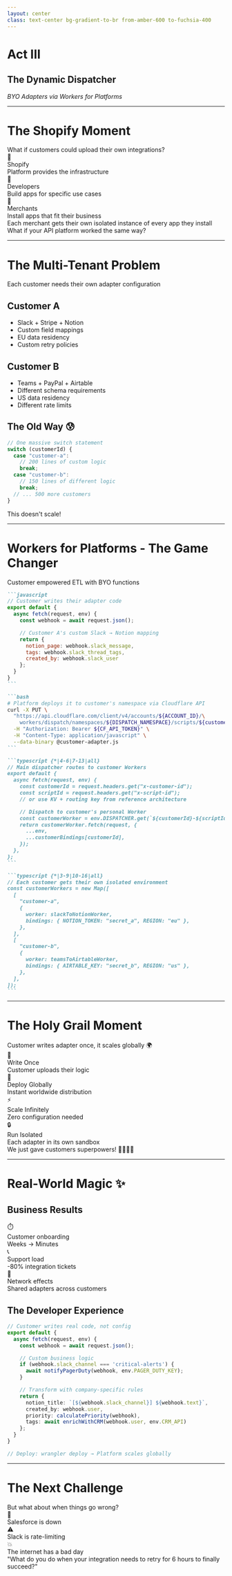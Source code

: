 ```yaml
---
layout: center
class: text-center bg-gradient-to-br from-amber-600 to-fuchsia-400
---
```


# Act III

## The Dynamic Dispatcher

_BYO Adapters via Workers for Platforms_

---

# The Shopify Moment

<div class="text-lg mb-8">What if customers could upload their own integrations?</div>

<div class="grid grid-cols-3 gap-6 mb-8">

<div v-click="1" class="p-4 bg-green-100 dark:bg-green-900 rounded-lg text-center">
<div class="text-2xl mb-2">🏪</div>
<div class="font-bold">Shopify</div>
<div class="text-sm">Platform provides the infrastructure</div>
</div>

<div v-click="2" class="p-4 bg-blue-100 dark:bg-sky-700 rounded-lg text-center">
<div class="text-2xl mb-2">🔌</div>
<div class="font-bold">Developers</div>
<div class="text-sm">Build apps for specific use cases</div>
</div>

<div v-click="3" class="p-4 bg-purple-100 dark:bg-fuchsia-700 rounded-lg text-center">
<div class="text-2xl mb-2">🛒</div>
<div class="font-bold">Merchants</div>
<div class="text-sm">Install apps that fit their business</div>
</div>

</div>

<v-click at="4">

<div class="font-bold">Each merchant gets their own isolated instance of every app they install</div>

</v-click>

<v-click at="5">

<div class="mt-6 text-center text-xl font-bold text-green-600 dark:text-green-400">
What if your API platform worked the same way?
</div>

</v-click>

---

# The Multi-Tenant Problem

<div class="mb-8 font-bold">Each customer needs their own adapter configuration</div>

<div class="grid grid-cols-2 gap-8">

<div>

## **Customer A**

- Slack + Stripe + Notion
- Custom field mappings
- EU data residency
- Custom retry policies

## **Customer B**

- Teams + PayPal + Airtable
- Different schema requirements
- US data residency
- Different rate limits

</div>

<div v-click>

## **The Old Way** 😰

```typescript
// One massive switch statement
switch (customerId) {
  case "customer-a":
    // 200 lines of custom logic
    break;
  case "customer-b":
    // 150 lines of different logic
    break;
  // ... 500 more customers
}
```

<div class="text-center mt-6 text-red-600 font-bold">This doesn't scale!</div>

</div>

</div>

---

# Workers for Platforms - The Game Changer

<div class="mb-6 font-bold">Customer empowered ETL with BYO functions</div>

````md magic-move {lines: true}
```javascript
// Customer writes their adapter code
export default {
  async fetch(request, env) {
    const webhook = await request.json();

    // Customer A's custom Slack → Notion mapping
    return {
      notion_page: webhook.slack_message,
      tags: webhook.slack_thread_tags,
      created_by: webhook.slack_user
    };
  }
}
```

```bash
# Platform deploys it to customer's namespace via Cloudflare API
curl -X PUT \
  "https://api.cloudflare.com/client/v4/accounts/${ACCOUNT_ID}/\
    workers/dispatch/namespaces/${DISPATCH_NAMESPACE}/scripts/${customerId}-${scriptId}" \
  -H "Authorization: Bearer ${CF_API_TOKEN}" \
  -H "Content-Type: application/javascript" \
  --data-binary @customer-adapter.js
```

```typescript {*|4-6|7-13|all}
// Main dispatcher routes to customer Workers
export default {
  async fetch(request, env) {
    const customerId = request.headers.get("x-customer-id");
    const scriptId = request.headers.get("x-script-id");
    // or use KV + routing key from reference architecture

    // Dispatch to customer's personal Worker
    const customerWorker = env.DISPATCHER.get(`${customerId}-${scriptId}`);
    return customerWorker.fetch(request, {
      ...env,
      ...customerBindings[customerId],
    });
  },
};
```

```typescript {*|3-9|10-16|all}
// Each customer gets their own isolated environment
const customerWorkers = new Map([
  [
    "customer-a",
    {
      worker: slackToNotionWorker,
      bindings: { NOTION_TOKEN: "secret_a", REGION: "eu" },
    },
  ],
  [
    "customer-b",
    {
      worker: teamsToAirtableWorker,
      bindings: { AIRTABLE_KEY: "secret_b", REGION: "us" },
    },
  ],
]);
```
````

---

# The Holy Grail Moment

<div class="text-center">

<div v-click="1" class="text-3xl mb-8">Customer writes adapter once, it scales globally 🌍</div>

<div v-click="2" class="grid grid-cols-2 gap-6 mb-8">

<div class="p-6 bg-green-100 dark:bg-green-900 rounded-lg">
<div class="text-2xl mb-2">📝</div>
<div class="font-bold">Write Once</div>
<div class="text-sm">Customer uploads their logic</div>
</div>

<div class="p-6 bg-blue-100 dark:bg-blue-900 rounded-lg">
<div class="text-2xl mb-2">🚀</div>
<div class="font-bold">Deploy Globally</div>
<div class="text-sm">Instant worldwide distribution</div>
</div>

<div class="p-6 bg-purple-100 dark:bg-purple-900 rounded-lg">
<div class="text-2xl mb-2">⚡</div>
<div class="font-bold">Scale Infinitely</div>
<div class="text-sm">Zero configuration needed</div>
</div>

<div class="p-6 bg-amber-100 dark:bg-amber-700 rounded-lg">
<div class="text-2xl mb-2">🔒</div>
<div class="font-bold">Run Isolated</div>
<div class="text-sm">Each adapter in its own sandbox</div>
</div>

</div>

<div v-click="3" class="text-xl">
We just gave customers superpowers! 🦸‍♀️🦸‍♂️
</div>

</div>

---

# Real-World Magic ✨

<div class="grid grid-cols-2 gap-8 mt-8">

<div>

## **Business Results**

<div class="space-y-4 mt-4">

<div v-click="1" class="flex items-center space-x-4">
<div class="text-2xl">⏱️</div>
<div>
<div class="font-bold">Customer onboarding</div>
<div class="text-sm opacity-75">Weeks → Minutes</div>
</div>
</div>

<div v-click="2" class="flex items-center space-x-4">
<div class="text-2xl">📞</div>
<div>
<div class="font-bold">Support load</div>
<div class="text-sm opacity-75">-80% integration tickets</div>
</div>
</div>

<div v-click="3" class="flex items-center space-x-4">
<div class="text-2xl">🔄</div>
<div>
<div class="font-bold">Network effects</div>
<div class="text-sm opacity-75">Shared adapters across customers</div>
</div>
</div>

</div>

</div>

<div v-click="4">

## **The Developer Experience**

<div class="p-4 bg-gray-100 dark:bg-gray-800 rounded-lg mt-4">

```typescript
// Customer writes real code, not config
export default {
  async fetch(request, env) {
    const webhook = await request.json();

    // Custom business logic
    if (webhook.slack_channel === 'critical-alerts') {
      await notifyPagerDuty(webhook, env.PAGER_DUTY_KEY);
    }

    // Transform with company-specific rules
    return {
      notion_title: `[${webhook.slack_channel}] ${webhook.text}`,
      created_by: webhook.user,
      priority: calculatePriority(webhook),
      tags: await enrichWithCRM(webhook.user, env.CRM_API)
    };
  }
}

// Deploy: wrangler deploy → Platform scales globally
```

</div>

</div>

</div>

---

# The Next Challenge

<v-click>

<div class="text-center text-xl mb-8">
But what about when things go wrong?
</div>

</v-click>

<div class="grid grid-cols-3 gap-4 text-center">

<div v-click="2" class="p-6 bg-purple-100 dark:bg-purple-400 rounded-lg">
<div class="text-3xl mb-2">🔴</div>
<div class="font-bold">Salesforce is down</div>
</div>

<div v-click="3" class="p-6 bg-yellow-100 dark:bg-amber-400 rounded-lg">
<div class="text-3xl mb-2">⚠️</div>
<div class="font-bold">Slack is rate-limiting</div>
</div>

<div v-click="4" class="p-6 bg-rose-100 dark:bg-rose-500 rounded-lg">
<div class="text-3xl mb-2">💥</div>
<div class="font-bold">The internet has a bad day</div>
</div>

</div>

<v-click at="5">

<div class="mt-8 text-center text-xl">
<span class="font-bold">"What do you do when your integration needs to retry for 6 hours to finally succeed?"</span>
</div>

</v-click>

<!--
Sets up the durability problem that workflows solve
-->
